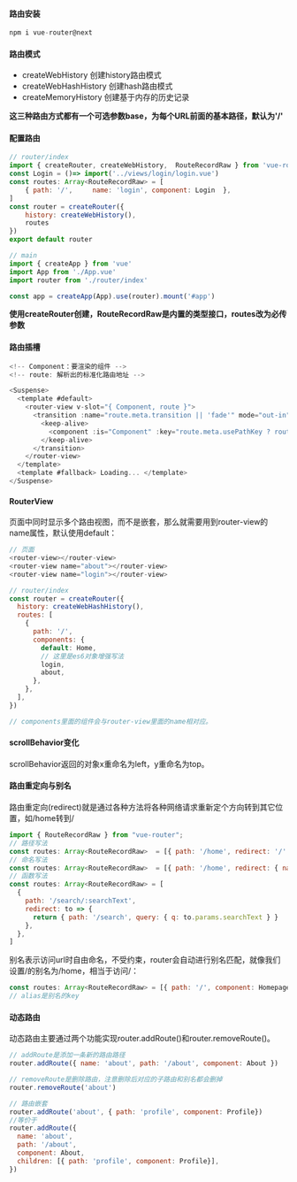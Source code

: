 #### 路由安装
```js
npm i vue-router@next
```

#### 路由模式
- createWebHistory 创建history路由模式
- createWebHashHistory 创建hash路由模式
- createMemoryHistory 创建基于内存的历史记录

**这三种路由方式都有一个可选参数base，为每个URL前面的基本路径，默认为'/'**

#### 配置路由
```js
// router/index
import { createRouter, createWebHistory,  RouteRecordRaw } from 'vue-router'
const Login = ()=> import('../views/login/login.vue')
const routes: Array<RouteRecordRaw> = [  
    { path: '/',     name: 'login', component: Login  },
]
const router = createRouter({  
    history: createWebHistory(),  
    routes
})
export default router
```

```js
// main
import { createApp } from 'vue'
import App from './App.vue'
import router from './router/index'

const app = createApp(App).use(router).mount('#app')
```
**使用createRouter创建，RouteRecordRaw是内置的类型接口，routes改为必传参数**

#### 路由插槽
```js
<!-- Component：要渲染的组件 -->
<!-- route: 解析出的标准化路由地址 -->

<Suspense>
  <template #default>
    <router-view v-slot="{ Component, route }">
      <transition :name="route.meta.transition || 'fade'" mode="out-in">
        <keep-alive>
          <component :is="Component" :key="route.meta.usePathKey ? route.path : undefined"/>
        </keep-alive>
      </transition>
    </router-view>
  </template>
  <template #fallback> Loading... </template>
</Suspense>

```
#### RouterView

页面中同时显示多个路由视图，而不是嵌套，那么就需要用到router-view的name属性，默认使用default：

```js
// 页面
<router-view></router-view>
<router-view name="about"></router-view>
<router-view name="login"></router-view>

// router/index
const router = createRouter({
  history: createWebHashHistory(),
  routes: [
    {
      path: '/',
      components: {
        default: Home,
        // 这里是es6对象增强写法
        login,
        about,
      },
    },
  ],
})

// components里面的组件会与router-view里面的name相对应。
```

#### scrollBehavior变化

scrollBehavior返回的对象x重命名为left，y重命名为top。

#### 路由重定向与别名

路由重定向(redirect)就是通过各种方法将各种网络请求重新定个方向转到其它位置，如/home转到/

```js
import { RouteRecordRaw } from "vue-router";
// 路径写法
const routes: Array<RouteRecordRaw>  = [{ path: '/home', redirect: '/' }]
// 命名写法
const routes: Array<RouteRecordRaw>  = [{ path: '/home', redirect: { name: 'homepage' } }]
// 函数写法
const routes: Array<RouteRecordRaw> = [
  {
    path: '/search/:searchText',
    redirect: to => {
      return { path: '/search', query: { q: to.params.searchText } }
    },
  },
]
```

别名表示访问url时自由命名，不受约束，router会自动进行别名匹配，就像我们设置/的别名为/home，相当于访问/：
```js
const routes: Array<RouteRecordRaw> = [{ path: '/', component: Homepage, alias: '/home' }]
// alias是别名的key
```
#### 动态路由

动态路由主要通过两个功能实现router.addRoute()和router.removeRoute()。
```js
// addRoute是添加一条新的路由路径
router.addRoute({ name: 'about', path: '/about', component: About })

// removeRoute是删除路由，注意删除后对应的子路由和别名都会删掉
router.removeRoute('about')

// 路由嵌套
router.addRoute('about', { path: 'profile', component: Profile})
//等价于
router.addRoute({
  name: 'about',
  path: '/about',
  component: About,
  children: [{ path: 'profile', component: Profile}],
})

```
